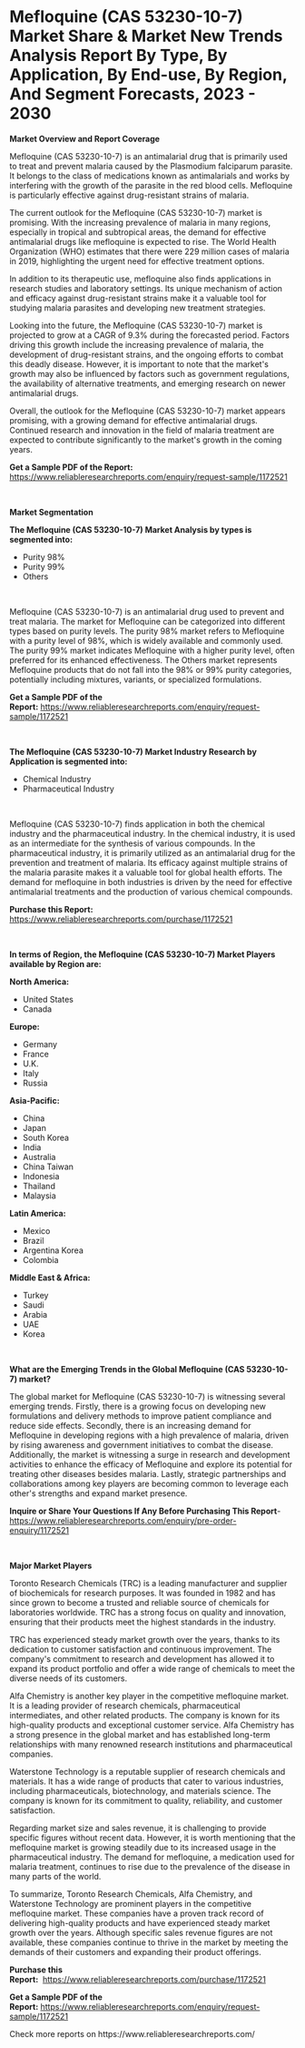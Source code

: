 <p><h1>Mefloquine (CAS 53230-10-7) Market Share & Market New Trends Analysis Report By Type, By Application, By End-use, By Region, And Segment Forecasts, 2023 - 2030</h1></p><p><strong>Market Overview and Report Coverage</strong></p>
<p><p>Mefloquine (CAS 53230-10-7) is an antimalarial drug that is primarily used to treat and prevent malaria caused by the Plasmodium falciparum parasite. It belongs to the class of medications known as antimalarials and works by interfering with the growth of the parasite in the red blood cells. Mefloquine is particularly effective against drug-resistant strains of malaria.</p><p>The current outlook for the Mefloquine (CAS 53230-10-7) market is promising. With the increasing prevalence of malaria in many regions, especially in tropical and subtropical areas, the demand for effective antimalarial drugs like mefloquine is expected to rise. The World Health Organization (WHO) estimates that there were 229 million cases of malaria in 2019, highlighting the urgent need for effective treatment options.</p><p>In addition to its therapeutic use, mefloquine also finds applications in research studies and laboratory settings. Its unique mechanism of action and efficacy against drug-resistant strains make it a valuable tool for studying malaria parasites and developing new treatment strategies.</p><p>Looking into the future, the Mefloquine (CAS 53230-10-7) market is projected to grow at a CAGR of 9.3% during the forecasted period. Factors driving this growth include the increasing prevalence of malaria, the development of drug-resistant strains, and the ongoing efforts to combat this deadly disease. However, it is important to note that the market's growth may also be influenced by factors such as government regulations, the availability of alternative treatments, and emerging research on newer antimalarial drugs.</p><p>Overall, the outlook for the Mefloquine (CAS 53230-10-7) market appears promising, with a growing demand for effective antimalarial drugs. Continued research and innovation in the field of malaria treatment are expected to contribute significantly to the market's growth in the coming years.</p></p>
<p><strong>Get a Sample PDF of the Report:</strong> <a href="https://www.reliableresearchreports.com/enquiry/request-sample/1172521">https://www.reliableresearchreports.com/enquiry/request-sample/1172521</a></p>
<p>&nbsp;</p>
<p><strong>Market Segmentation</strong></p>
<p><strong>The Mefloquine (CAS 53230-10-7) Market Analysis by types is segmented into:</strong></p>
<p><ul><li>Purity 98%</li><li>Purity 99%</li><li>Others</li></ul></p>
<p>&nbsp;</p>
<p><p>Mefloquine (CAS 53230-10-7) is an antimalarial drug used to prevent and treat malaria. The market for Mefloquine can be categorized into different types based on purity levels. The purity 98% market refers to Mefloquine with a purity level of 98%, which is widely available and commonly used. The purity 99% market indicates Mefloquine with a higher purity level, often preferred for its enhanced effectiveness. The Others market represents Mefloquine products that do not fall into the 98% or 99% purity categories, potentially including mixtures, variants, or specialized formulations.</p></p>
<p><strong>Get a Sample PDF of the Report:</strong>&nbsp;<a href="https://www.reliableresearchreports.com/enquiry/request-sample/1172521">https://www.reliableresearchreports.com/enquiry/request-sample/1172521</a></p>
<p>&nbsp;</p>
<p><strong>The Mefloquine (CAS 53230-10-7) Market Industry Research by Application is segmented into:</strong></p>
<p><ul><li>Chemical Industry</li><li>Pharmaceutical Industry</li></ul></p>
<p>&nbsp;</p>
<p><p>Mefloquine (CAS 53230-10-7) finds application in both the chemical industry and the pharmaceutical industry. In the chemical industry, it is used as an intermediate for the synthesis of various compounds. In the pharmaceutical industry, it is primarily utilized as an antimalarial drug for the prevention and treatment of malaria. Its efficacy against multiple strains of the malaria parasite makes it a valuable tool for global health efforts. The demand for mefloquine in both industries is driven by the need for effective antimalarial treatments and the production of various chemical compounds.</p></p>
<p><strong>Purchase this Report:</strong>&nbsp; <a href="https://www.reliableresearchreports.com/purchase/1172521">https://www.reliableresearchreports.com/purchase/1172521</a></p>
<p>&nbsp;</p>
<p><strong>In terms of Region, the Mefloquine (CAS 53230-10-7) Market Players available by Region are:</strong></p>
<p>
    <p> <strong> North America: </strong>
        <ul>
            <li>United States</li>
            <li>Canada</li>
        </ul>
        </p> 
    <p> <strong> Europe: </strong>
        <ul>
            <li>Germany</li>
            <li>France</li>
            <li>U.K.</li>
            <li>Italy</li>
            <li>Russia</li>
        </ul>
        </p> 
    <p> <strong> Asia-Pacific: </strong>
        <ul>
            <li>China</li>
            <li>Japan</li>
            <li>South Korea</li>
            <li>India</li>
            <li>Australia</li>
            <li>China Taiwan</li>
            <li>Indonesia</li>
            <li>Thailand</li>
            <li>Malaysia</li>
        </ul>
        </p> 
    <p> <strong> Latin America: </strong>
        <ul>
            <li>Mexico</li>
            <li>Brazil</li>
            <li>Argentina Korea</li>
            <li>Colombia</li>
        </ul>
        </p> 
    <p> <strong> Middle East & Africa: </strong>
        <ul>
            <li>Turkey</li>
            <li>Saudi</li>
            <li>Arabia</li>
            <li>UAE</li>
            <li>Korea</li>
        </ul>
    </p>
    </p>
<p>&nbsp;</p>
<p><strong>What are the Emerging Trends in the Global Mefloquine (CAS 53230-10-7) market?</strong></p>
<p><p>The global market for Mefloquine (CAS 53230-10-7) is witnessing several emerging trends. Firstly, there is a growing focus on developing new formulations and delivery methods to improve patient compliance and reduce side effects. Secondly, there is an increasing demand for Mefloquine in developing regions with a high prevalence of malaria, driven by rising awareness and government initiatives to combat the disease. Additionally, the market is witnessing a surge in research and development activities to enhance the efficacy of Mefloquine and explore its potential for treating other diseases besides malaria. Lastly, strategic partnerships and collaborations among key players are becoming common to leverage each other's strengths and expand market presence.</p></p>
<p><strong>Inquire or Share Your Questions If Any Before Purchasing This Report</strong>- <a href="https://www.reliableresearchreports.com/enquiry/pre-order-enquiry/1172521">https://www.reliableresearchreports.com/enquiry/pre-order-enquiry/1172521</a></p>
<p>&nbsp;</p>
<p><strong>Major Market Players</strong></p>
<p><p>Toronto Research Chemicals (TRC) is a leading manufacturer and supplier of biochemicals for research purposes. It was founded in 1982 and has since grown to become a trusted and reliable source of chemicals for laboratories worldwide. TRC has a strong focus on quality and innovation, ensuring that their products meet the highest standards in the industry.</p><p>TRC has experienced steady market growth over the years, thanks to its dedication to customer satisfaction and continuous improvement. The company's commitment to research and development has allowed it to expand its product portfolio and offer a wide range of chemicals to meet the diverse needs of its customers.</p><p>Alfa Chemistry is another key player in the competitive mefloquine market. It is a leading provider of research chemicals, pharmaceutical intermediates, and other related products. The company is known for its high-quality products and exceptional customer service. Alfa Chemistry has a strong presence in the global market and has established long-term relationships with many renowned research institutions and pharmaceutical companies.</p><p>Waterstone Technology is a reputable supplier of research chemicals and materials. It has a wide range of products that cater to various industries, including pharmaceuticals, biotechnology, and materials science. The company is known for its commitment to quality, reliability, and customer satisfaction.</p><p>Regarding market size and sales revenue, it is challenging to provide specific figures without recent data. However, it is worth mentioning that the mefloquine market is growing steadily due to its increased usage in the pharmaceutical industry. The demand for mefloquine, a medication used for malaria treatment, continues to rise due to the prevalence of the disease in many parts of the world.</p><p>To summarize, Toronto Research Chemicals, Alfa Chemistry, and Waterstone Technology are prominent players in the competitive mefloquine market. These companies have a proven track record of delivering high-quality products and have experienced steady market growth over the years. Although specific sales revenue figures are not available, these companies continue to thrive in the market by meeting the demands of their customers and expanding their product offerings.</p></p>
<p><strong>Purchase this Report:</strong>&nbsp;&nbsp;<a href="https://www.reliableresearchreports.com/purchase/1172521">https://www.reliableresearchreports.com/purchase/1172521</a></p>
<p></p>
<p><strong>Get a Sample PDF of the Report:</strong>&nbsp;<a href="https://www.reliableresearchreports.com/enquiry/request-sample/1172521">https://www.reliableresearchreports.com/enquiry/request-sample/1172521</a></p>
<p>Check more reports on https://www.reliableresearchreports.com/</p>